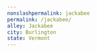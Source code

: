 ```yaml
---
﻿nonslashpermalink: jackabee
permalink: /jackabee/
alley: Jackabee
city: Burlington
state: Vermont
---
```

